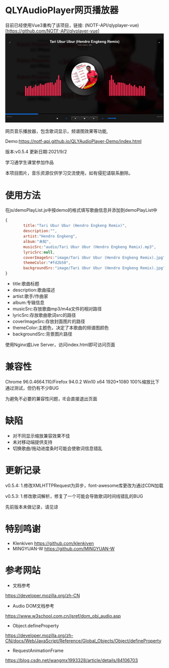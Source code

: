 # QLYAudioPlayer网页播放器
目前已经使用Vue3重构了该项目，链接: (NOTF-API/qlyplayer-vue)[https://github.com/NOTF-API/qlyplayer-vue]
![](doc/app.png)

网页音乐播放器，包含歌词显示，频谱图效果等功能,

Demo:https://notf-api.github.io/QLYAudioPlayer-Demo/index.html

版本:v0.5.4 更新日期:2021/9/2

学习通学生课堂参加作品

本项目图片，音乐资源仅供学习交流使用，如有侵犯请联系删除。

# 使用方法

在js/demoPlayList.js中按demo的格式填写歌曲信息并添加到demoPlayList中

```js
{
        title:"Tari Ubur Ubur (Hendro Engkeng Remix)",
        description:"",
        artist:"Hendro Engkeng",
        album:"未知",
        musicSrc:"audio/Tari Ubur Ubur (Hendro Engkeng Remix).mp3",
        lyricSrc:null,
        coverImageSrc:"image/Tari Ubur Ubur (Hendro Engkeng Remix).jpg",
        themeColor:"#fd2b50",
        backgroundSrc:"image/Tari Ubur Ubur (Hendro Engkeng Remix).jpg"
}
```

+ title:歌曲标题
+ description:歌曲描述
+ artist:歌手/作曲家
+ album:专辑信息
+ musicSrc:存放歌曲mp3/m4a文件的相对路径
+ lyricSrc:存放歌曲歌词src的路径
+ coverImageSrc:存放封面图片的路径
+ themeColor:主题色，决定了本歌曲的频谱图颜色
+ backgroundSrc:背景图片路径

使用Nginx或Live Server，访问index.html即可访问页面

# 兼容性

Chrome 96.0.4664.110/Firefox 94.0.2  Win10 x64 1920*1080 100%缩放比下通过测试，但仍有不少BUG

为避免不必要的兼容性问题，IE会直接退出页面

# 缺陷

+ 对不同显示缩放兼容效果不佳
+ 未对移动端提供支持
+ 切换歌曲/拖动进度条时可能会使歌词信息错乱

# 更新记录

v0.5.4:
1.修改XMLHTTPRequest为异步，font-awesome库更改为通过CDN加载

v0.5.3:
1.修改歌词解析，修复了一个可能会导致歌词时间线错乱的BUG

先前版本未做记录，请见谅

# 特别鸣谢

+ Klenkiven https://github.com/klenkiven
+ MINGYUAN-W https://github.com/MINGYUAN-W

# 参考网站

+ 文档参考

https://developer.mozilla.org/zh-CN

+ Audio DOM文档参考

https://www.w3school.com.cn/jsref/dom_obj_audio.asp

+ Object.defineProperty

https://developer.mozilla.org/zh-CN/docs/Web/JavaScript/Reference/Global_Objects/Object/defineProperty

+ RequestAnimationFrame

https://blog.csdn.net/wangmx1993328/article/details/84106703



